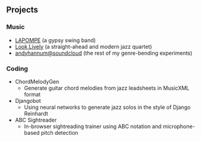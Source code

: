 ## Projects

### Music
* [LAPOMPE](http://www.lapompeband.com/) (a gypsy swing band)
* [Look Lively](http://www.looklivelyjazz.com/) (a straight-ahead and modern jazz quartet)
* [andyhannum@soundcloud](http://www.soundcloud.com/andyhannum) (the rest of my genre-bending experiments)

### Coding
* ChordMelodyGen
  - Generate guitar chord melodies from jazz leadsheets in MusicXML format
* Djangobot
  - Using neural networks to generate jazz solos in the style of Django Reinhardt
* ABC Sightreader
  - In-browser sightreading trainer using ABC notation and microphone-based pitch detection
